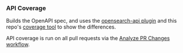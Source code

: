 ### API Coverage

Builds the OpenAPI spec, and uses the [opensearch-api plugin](https://github.com/dblock/opensearch-api) and this repo's [coverage tool](../tools/README.md#coverage) to show the differences.

API coverage is run on all pull requests via the [Analyze PR Changes workflow](../.github/workflows/analyze-pr-changes.yml).
